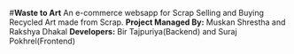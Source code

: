 #**Waste to Art**
An e-commerce websapp for Scrap Selling and Buying Recycled Art made from Scrap.
**Project Managed By:** Muskan Shrestha and Rakshya Dhakal
**Developers:** Bir Tajpuriya(Backend) and Suraj Pokhrel(Frontend)




